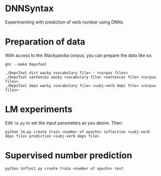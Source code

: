 # DNNSyntax
Experimenting with prediction of verb number using DNNs


# Preparation of data

With access to the Wackypedia corpus, you can prepare the data like so:

```
ghc --make DepsTool

./DepsTool dict wacky <vocabulary file> - <corpus files>
./DepsTool sentences wacky <vocabulary file> <sentences file> <corpus files>
./DepsTool deps wacky <vocabulary file> <subj-verb deps file> <corpus files>
```


# LM experiments

Edit `lm.py` to set the input parameters as you desire. Then:

```
python lm.py create train <number of epochs> inflection <subj-verb deps file> prediction <subj-verb deps file>
```

# Supervised number prediction

```
python inflect.py create train <number of epochs> test
```
